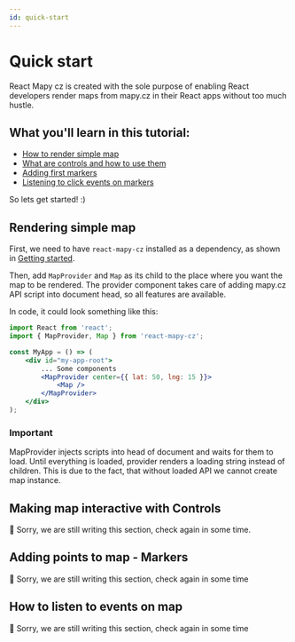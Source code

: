 ```yaml
---
id: quick-start
---
```


# Quick start

React Mapy cz is created with the sole purpose of enabling React developers render maps from mapy.cz in their React apps without too much hustle.

## What you'll learn in this tutorial:

- [How to render simple map](#rendering-simple-map)
- [What are controls and how to use them](#making-map-interactive-with-controls)
- [Adding first markers](#adding-points-to-map---markers)
- [Listening to click events on markers](#how-to-listen-to-events-on-map)

So lets get started! :)

## Rendering simple map

First, we need to have `react-mapy-cz` installed as a dependency, as shown in [Getting started](../getting-started#installation).

Then, add `MapProvider` and `Map` as its child to the place where you want the map to be rendered. The provider component takes care of adding mapy.cz API script into document head, so all features are available.

In code, it could look something like this:

```jsx
import React from 'react';
import { MapProvider, Map } from 'react-mapy-cz';

const MyApp = () => (
	<div id="my-app-root">
		... Some components
		<MapProvider center={{ lat: 50, lng: 15 }}>
			<Map />
		</MapProvider>
	</div>
);
```

### Important
MapProvider injects scripts into head of document and waits for them to load. Until everything is loaded, provider renders a loading string instead of children.
This is due to the fact, that without loaded API we cannot create map instance.

## Making map interactive with Controls

:construction: Sorry, we are still writing this section, check again in some time.

## Adding points to map - Markers

:construction: Sorry, we are still writing this section, check again in some time

## How to listen to events on map

:construction: Sorry, we are still writing this section, check again in some time
